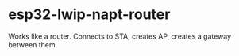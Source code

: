# esp32-lwip-napt-router
Works like a router. Connects to STA, creates AP, creates a gateway between them.
